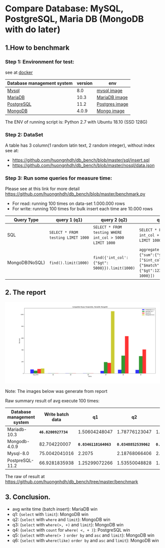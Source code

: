 # Compare Database: MySQL, PostgreSQL, Maria DB (MongoDB with do later)
## 1.How to benchmark
### Step 1: Environment for test: 

see at [docker](https://github.com/huongnhdh/db_bench/blob/master/docker.txt)

| Database management system                                      | version | env |
| ---------------------------------------------- | ------ | --- |
| [Mysql](https://github.com/mysql/mysql-server) |      8.0  | [mysql image](https://hub.docker.com/_/mysql)    |
| [MariaDB](https://github.com/MariaDB/server)   |       10.3 |  [MariaDB image](https://hub.docker.com/_/mariadb)   |
| [PostgreSQL](https://github.com/postgres/postgres)|     11.2  | [Postgres image](https://hub.docker.com/_/postgres)     |
| [MongoDB](https://github.com/mongodb/mongo)|    4.0.9    |  [Mongo image](https://hub.docker.com/_/mongo)   |

The ENV of running script is: Python 2.7 with Ubuntu 18.10 (SSD 128G)

### Step 2: DataSet
  A table has 3 column(1 random latin text, 2 random integer), without  index
  see at:
  - https://github.com/huongnhdh/db_bench/blob/master/sql/insert.sql
  - https://github.com/huongnhdh/db_bench/blob/master/nosql/data.json

### Step 3: Run some queries for measure time:

  Please see at this link for more detail https://github.com/huongnhdh/db_bench/blob/master/benchmark.py
  
  - For read:  running 100 times on data-set 1.000.000 rows
  - For write: running 100 times for bulk insert each time are 10.000 rows

  | Query Type  | query 1 (q1)  | query 2 (q2)  | query 3 (q3)  | query 4(q4) |query 5 (q5) |query 6(q6)|
  |---|---|---|---|---|---|---|  
  | SQL  | `SELECT * FROM testing LIMIT 1000`  |`SELECT * FROM testing WHERE int_col > 5000 LIMIT 1000`   |`SELECT * FROM testing WHERE int_col + int_col2 > 12345 LIMIT 1000`   |`SELECT COUNT(*) FROM testing WHERE int_col + int_col2 > 12345`   |`SELECT * FROM testing WHERE int_col > 5000 ORDER BY word_col ASC LIMIT 1000`|`SELECT * FROM testing WHERE word_col LIKE '%lim%' ORDER BY word_col DESC LIMIT 1000`|
  | MongoDB(NoSQL)  | `find().limit(1000) ` | `find({'int_col': {"$gt": 5000}}).limit(1000)`  |`aggregate.([{"$addFields":{"sum":{"$sum":["$int_col","$int_col2"]}}},{"$match":{"sum":{"$gt":12345}}},{"$limit": 1000}])`| `aggregate.([{"$addFields":{"sum":{"$sum":["$int_col","$int_col2"]}}},{"$match":{"sum":{"$gt":12345}}},{"$count": "totalCount"}])` |`find({'int_col': {"$gt": bson.int64.Int64(5000)}}).sort([("word_col", pymongo.ASCENDING)]).limit(1000)`|`.find({"word_col":  "/.*lim.*/"}).sort([("word_col", pymongo.DESCENDING)]).limit(1000)`|

## 2. The report

![report_mysql_postgresql_mariadb_mongo_db.png](report_mysql_postgresql_mariadb_mongo_db.png)


Note: The images below was generate from report

Raw summary result of avg execute 100 times:

|Database management system  |Write batch data | q1 | q2 | q3 |q4 | q5 | q6|
|---|---|---|---|---|---|---|---|
|Mariadb-10.3| **`46.8200927734`**| 1.50604248047| 1.78776123047| 1.78776123047| 192.414335937| 301.729423828| 293.925852051|
|Mongodb-4.0.9| 82.704220007 | **`0.0346118164063`**| **`0.0348852539062`**| **`0.0348852539062`**|1055.94130371| **`0.0642456054687`**| **`0.0800732421875`**|
|Mysql-8.0| 75.0042041016| 2.2075| 2.18768066406| 2.18768066406| 177.359348145| 631.993063965| 406.15064209|
|PostpreSQL-11.2| 66.9281835938| 1.25299072266| 1.53550048828| 1.73638427734| **`42.7281103516`**| 62.4191040039| 58.9514770508|


The raw of result at https://github.com/huongnhdh/db_bench/tree/master/benchmark

## 3. Conclusion.
- avg write time (batch insert): MariaDB win
- q1: (`select` with `limit`): MongoDB win
- q2: (`select` with `where` and `limit`): MongoDB win
- q3: (`select` with `where(>, +)` and `limit`): MongoDB win
- q4: (`select` with `count` for `where( <, + )`): PostgreSQL win
- q5: (`select` with `where(> )` `order by` and `asc` and `limit`): MongoDB win
- q6: (`select` with `where(like)` `order by` and `asc` and `limit`): MongoDB win

